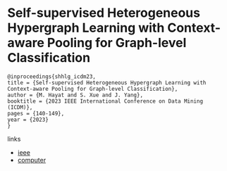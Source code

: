 # Self-supervised Heterogeneous Hypergraph Learning with Context-aware Pooling for Graph-level Classification

```
@inproceedings{shhlg_icdm23,
title = {Self-supervised Heterogeneous Hypergraph Learning with Context-aware Pooling for Graph-level Classification},
author = {M. Hayat and S. Xue and J. Yang},
booktitle = {2023 IEEE International Conference on Data Mining (ICDM)},
pages = {140-149},
year = {2023}
}
```

links
- [ieee](https://doi.org/10.1109/ICDM58522.2023.00023)
- [computer](https://doi.ieeecomputersociety.org/10.1109/ICDM58522.2023.00023)
